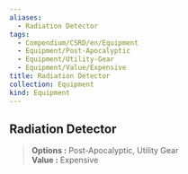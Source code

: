 ```yaml
---
aliases:
  - Radiation Detector
tags:
  - Compendium/CSRD/en/Equipment
  - Equipment/Post-Apocalyptic
  - Equipment/Utility-Gear
  - Equipment/Value/Expensive
title: Radiation Detector
collection: Equipment
kind: Equipment
---
```

## Radiation Detector  
  
>  
> **Options :** Post-Apocalyptic, Utility Gear  
> **Value :** Expensive